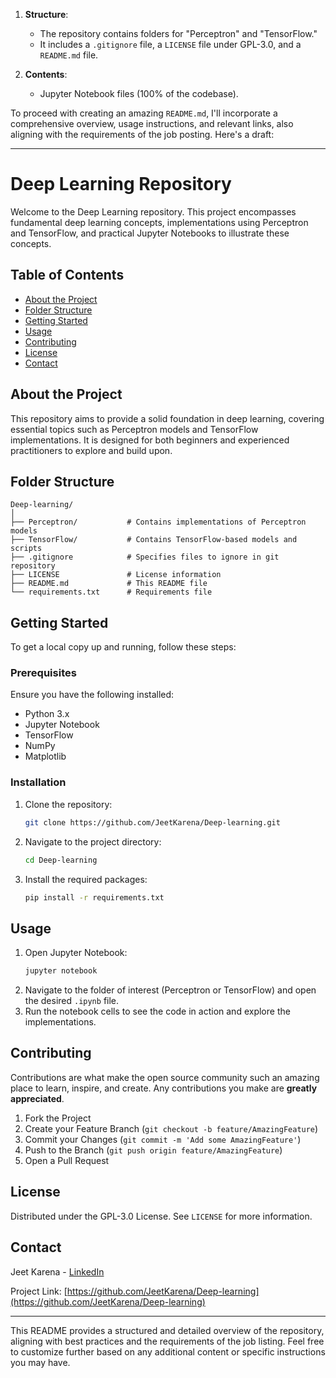 1. **Structure**:
   - The repository contains folders for "Perceptron" and "TensorFlow."
   - It includes a `.gitignore` file, a `LICENSE` file under GPL-3.0, and a `README.md` file.

2. **Contents**:
   - Jupyter Notebook files (100% of the codebase).

To proceed with creating an amazing `README.md`, I'll incorporate a comprehensive overview, usage instructions, and relevant links, also aligning with the requirements of the job posting. Here's a draft:

---

# Deep Learning Repository

Welcome to the Deep Learning repository. This project encompasses fundamental deep learning concepts, implementations using Perceptron and TensorFlow, and practical Jupyter Notebooks to illustrate these concepts.

## Table of Contents
- [About the Project](#about-the-project)
- [Folder Structure](#folder-structure)
- [Getting Started](#getting-started)
- [Usage](#usage)
- [Contributing](#contributing)
- [License](#license)
- [Contact](#contact)

## About the Project
This repository aims to provide a solid foundation in deep learning, covering essential topics such as Perceptron models and TensorFlow implementations. It is designed for both beginners and experienced practitioners to explore and build upon.

## Folder Structure
```
Deep-learning/
│
├── Perceptron/           # Contains implementations of Perceptron models
├── TensorFlow/           # Contains TensorFlow-based models and scripts
├── .gitignore            # Specifies files to ignore in git repository
├── LICENSE               # License information
├── README.md             # This README file
└── requirements.txt      # Requirements file
```

## Getting Started
To get a local copy up and running, follow these steps:

### Prerequisites
Ensure you have the following installed:
- Python 3.x
- Jupyter Notebook
- TensorFlow
- NumPy
- Matplotlib

### Installation
1. Clone the repository:
   ```sh
   git clone https://github.com/JeetKarena/Deep-learning.git
   ```
2. Navigate to the project directory:
   ```sh
   cd Deep-learning
   ```
3. Install the required packages:
   ```sh
   pip install -r requirements.txt
   ```

## Usage
1. Open Jupyter Notebook:
   ```sh
   jupyter notebook
   ```
2. Navigate to the folder of interest (Perceptron or TensorFlow) and open the desired `.ipynb` file.
3. Run the notebook cells to see the code in action and explore the implementations.

## Contributing
Contributions are what make the open source community such an amazing place to learn, inspire, and create. Any contributions you make are **greatly appreciated**.

1. Fork the Project
2. Create your Feature Branch (`git checkout -b feature/AmazingFeature`)
3. Commit your Changes (`git commit -m 'Add some AmazingFeature'`)
4. Push to the Branch (`git push origin feature/AmazingFeature`)
5. Open a Pull Request

## License
Distributed under the GPL-3.0 License. See `LICENSE` for more information.

## Contact
Jeet Karena - [LinkedIn](https://www.linkedin.com/in/jeet-karena)

Project Link: [https://github.com/JeetKarena/Deep-learning](https://github.com/JeetKarena/Deep-learning)

---

This README provides a structured and detailed overview of the repository, aligning with best practices and the requirements of the job listing. Feel free to customize further based on any additional content or specific instructions you may have.
